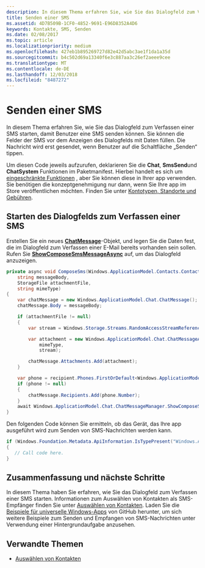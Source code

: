 ```yaml
---
description: In diesem Thema erfahren Sie, wie Sie das Dialogfeld zum Verfassen einer SMS starten, damit Benutzer eine SMS senden können. Sie können die Felder der SMS vor dem Anzeigen des Dialogfelds mit Daten füllen. Die Nachricht wird erst gesendet, wenn Benutzer auf die Schaltfläche „Senden“ tippen.
title: Senden einer SMS
ms.assetid: 4D7B509B-1CF0-4852-9691-E96D8352A4D6
keywords: Kontakte, SMS, Senden
ms.date: 02/08/2017
ms.topic: article
ms.localizationpriority: medium
ms.openlocfilehash: 427eb1b895269727d82e42d5abc3ae1f1da1a35d
ms.sourcegitcommit: b4c502d69a13340f6e3c887aa3c26ef2aeee9cee
ms.translationtype: MT
ms.contentlocale: de-DE
ms.lasthandoff: 12/03/2018
ms.locfileid: "8487272"
---
```

# <a name="send-an-sms-message"></a>Senden einer SMS

In diesem Thema erfahren Sie, wie Sie das Dialogfeld zum Verfassen einer SMS starten, damit Benutzer eine SMS senden können. Sie können die Felder der SMS vor dem Anzeigen des Dialogfelds mit Daten füllen. Die Nachricht wird erst gesendet, wenn Benutzer auf die Schaltfläche „Senden“ tippen.

Um diesen Code jeweils aufzurufen, deklarieren Sie die **Chat**, **SmsSend**und **ChatSystem** Funktionen im Paketmanifest. Hierbei handelt es sich um [eingeschränkte Funktionen](https://docs.microsoft.com/windows/uwp/packaging/app-capability-declarations#special-and-restricted-capabilities) , aber Sie können diese in Ihrer app verwenden. Sie benötigen die konzeptgenehmigung nur dann, wenn Sie Ihre app im Store veröffentlichen möchten. Finden Sie unter [Kontotypen, Standorte und Gebühren](https://docs.microsoft.com/windows/uwp/publish/account-types-locations-and-fees).

## <a name="launch-the-compose-sms-dialog"></a>Starten des Dialogfelds zum Verfassen einer SMS

Erstellen Sie ein neues [**ChatMessage**](https://msdn.microsoft.com/library/windows/apps/windows.applicationmodel.chat.chatmessage)-Objekt, und legen Sie die Daten fest, die im Dialogfeld zum Verfassen einer E-Mail bereits vorhanden sein sollen. Rufen Sie [**ShowComposeSmsMessageAsync**](https://msdn.microsoft.com/library/windows/apps/windows.applicationmodel.chat.chatmessagemanager.showcomposesmsmessageasync) auf, um das Dialogfeld anzuzeigen.

```cs
private async void ComposeSms(Windows.ApplicationModel.Contacts.Contact recipient,
    string messageBody,
    StorageFile attachmentFile,
    string mimeType)
{
    var chatMessage = new Windows.ApplicationModel.Chat.ChatMessage();
    chatMessage.Body = messageBody;

    if (attachmentFile != null)
    {
        var stream = Windows.Storage.Streams.RandomAccessStreamReference.CreateFromFile(attachmentFile);

        var attachment = new Windows.ApplicationModel.Chat.ChatMessageAttachment(
            mimeType,
            stream);

        chatMessage.Attachments.Add(attachment);
    }

    var phone = recipient.Phones.FirstOrDefault<Windows.ApplicationModel.Contacts.ContactPhone>();
    if (phone != null)
    {
        chatMessage.Recipients.Add(phone.Number);
    }
    await Windows.ApplicationModel.Chat.ChatMessageManager.ShowComposeSmsMessageAsync(chatMessage);
}
```

Den folgenden Code können Sie ermitteln, ob das Gerät, das Ihre app ausgeführt wird zum Senden von SMS-Nachrichten werden kann.

```csharp
if (Windows.Foundation.Metadata.ApiInformation.IsTypePresent("Windows.ApplicationModel.Chat"))
{
   // Call code here.
}
```

## <a name="summary-and-next-steps"></a>Zusammenfassung und nächste Schritte

In diesem Thema haben Sie erfahren, wie Sie das Dialogfeld zum Verfassen einer SMS starten. Informationen zum Auswählen von Kontakten als SMS-Empfänger finden Sie unter [Auswählen von Kontakten](selecting-contacts.md). Laden Sie die [Beispiele für universelle Windows-Apps](http://go.microsoft.com/fwlink/p/?linkid=619979) von GitHub herunter, um sich weitere Beispiele zum Senden und Empfangen von SMS-Nachrichten unter Verwendung einer Hintergrundaufgabe anzusehen.

## <a name="related-topics"></a>Verwandte Themen

* [Auswählen von Kontakten](selecting-contacts.md)
